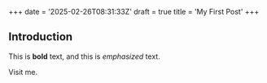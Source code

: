 +++
date = '2025-02-26T08:31:33Z'
draft = true
title = 'My First Post'
+++
## Introduction

This is **bold** text, and this is *emphasized* text.

Visit me.
